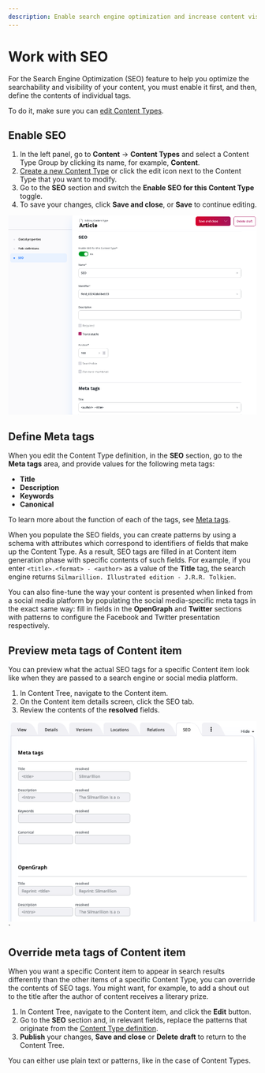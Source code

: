 ```yaml
---
description: Enable search engine optimization and increase content visibility by defining meta tags.
---
```


# Work with SEO

For the Search Engine Optimization (SEO) feature to help you optimize the searchability 
and visibility of your content, you must enable it first, and
then, define the contents of individual tags.

To do it, make sure you can [edit Content Types](../content_management/content_model.md#content_types).

## Enable SEO

1. In the left panel, go to **Content** -> **Content Types** and select a Content Type Group by clicking its name, for example, **Content**.
2. [Create a new Content Type](create_edit_content_types.md) or click the edit icon next to the Content Type that you want to modify.
3. Go to the **SEO** section and switch the **Enable SEO for this Content Type** toggle.
4. To save your changes, click **Save and close**, or **Save** to continue editing.

![SEO tags](img/SEO_tags.png "SEO configuration")

## Define Meta tags

When you edit the Content Type definition, in the **SEO** section, go to the 
**Meta tags** area, and provide values for the following meta tags:

- **Title**
- **Description**
- **Keywords** 
- **Canonical**

To learn more about the function of each of the tags, see [Meta tags](seo.md#meta-tags).

When you populate the SEO fields, you can create patterns by using a schema with 
attributes which correspond to identifiers of fields that make up the Content Type.
As a result, SEO tags are filled in at Content item generation phase with specific 
contents of such fields. For example, if you enter `<title>.<format> - <author>` 
as a value of the **Title** tag, the search engine returns 
`Silmarillion. Illustrated edition - J.R.R. Tolkien`.

You can also fine-tune the way your content is presented when linked from 
a social media platform by populating the social media-specific meta tags 
in the exact same way: 
fill in fields in the **OpenGraph** and **Twitter** sections with patterns 
to configure the Facebook and Twitter presentation respectively. 
<!--If you leave these fields blank, social media snippets are generated based on 
the definitions that you provided in the search engine meta tag fields.-->

## Preview meta tags of Content item

You can preview what the actual SEO tags for a specific Content item 
look like when they are passed to a search engine or social media platform.

1. In Content Tree, navigate to the Content item.
2. On the Content item details screen, click the SEO tab.
3. Review the contents of the **resolved** fields.

![SEO tab in Content item details](img/SEO_tab.png)`

## Override meta tags of Content item

When you want a specific Content item to appear in search results differently than 
the other items of a specific Content Type, you can override the contents of SEO tags.
You might want, for example, to add a shout out to the title after the author of content 
receives a literary prize.

1. In Content Tree, navigate to the Content item, and click the **Edit** button.
2. Go to the **SEO** section and, in relevant fields, replace the patterns that 
originate from the [Content Type definition](#define-meta-tags). 
3. **Publish** your changes, **Save and close** or **Delete draft** to return to the Content Tree.

You can either use plain text or patterns, like in the case of Content Types. 
